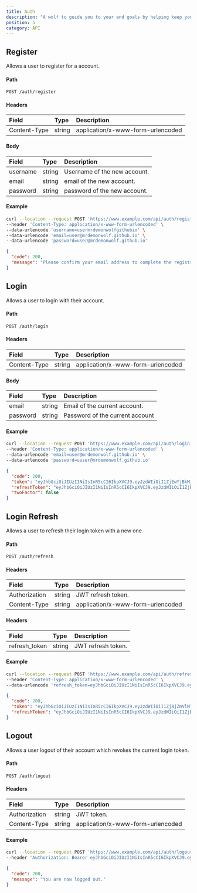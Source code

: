 ```yaml
---
title: Auth
description: "A wolf to guide you to your end goals by helping keep you on track weely, bi-weekly or even monthly and yearly goals."
position: 5
category: API
---
```


## Register

Allows a user to register for a account.

#### Path

`POST /auth/register`

#### Headers

| Field        | Type   | Description                       |
| :----------- | :----- | :-------------------------------- |
| Content-Type | string | application/x-www-form-urlencoded |

#### Body

| Field    | Type   | Description                  |
| :------- | :----- | :--------------------------- |
| username | string | Username of the new account. |
| email    | string | email of the new account.    |
| password | string | password of the new account. |

#### Example

<code-group>
  <code-block label="Request" active>

```sh
curl --location --request POST 'https://www.example.com/api/auth/register' \
--header 'Content-Type: application/x-www-form-urlencoded' \
--data-urlencode 'username=usermrdemonwolfgithubio' \
--data-urlencode 'email=user@mrdemonwolf.github.io' \
--data-urlencode 'password=user@mrdemonwolf.github.io'
```

  </code-block>
  <code-block label="Response
">

```json
{
  "code": 200,
  "message": "Please confirm your email address to complete the registration."
}
```

  </code-block>
</code-group>

## Login

Allows a user to login with their account.

#### Path

`POST /auth/login`

#### Headers

| Field        | Type   | Description                       |
| :----------- | :----- | :-------------------------------- |
| Content-Type | string | application/x-www-form-urlencoded |

#### Body

| Field    | Type   | Description                     |
| :------- | :----- | :------------------------------ |
| email    | string | Email of the current account.   |
| password | string | Password of the current account |

#### Example

<code-group>
  <code-block label="Request" active>

```sh
curl --location --request POST 'https://www.example.com/api/auth/login' \
--header 'Content-Type: application/x-www-form-urlencoded' \
--data-urlencode 'email=user@mrdemonwolf.github.io' \
--data-urlencode 'password=uuser@mrdemonwolf.github.io'
```

  </code-block>
  <code-block label="Response
">

```json
{
  "code": 200,
  "token": "eyJhbGciOiJIUzI1NiIsInR5cCI6IkpXVCJ9.eyJzdWIiOiI1ZjEwYjBkMjEwZDZhNzBiZTE0OTdkZTEiLCJpc3MiOiJodHRwczovL2ZlZmE0M2RkZDVjYi5uZ3Jvay5pbyIsImlhdCI6MTU5NDkyOTQzNSwiZXhwIjoxNTk0OTMxMjM1fQ.U5pH17a88I0LSSLzlA4N4pnelgbB3P8358rc_3CKh64",
  "refreshToken": "eyJhbGciOiJIUzI1NiIsInR5cCI6IkpXVCJ9.eyJzdWIiOiI1ZjEwYjBkMjEwZDZhNzBiZTE0OTdkZTEiLCJpc3MiOiJodHRwczovL2ZlZmE0M2RkZDVjYi5uZ3Jvay5pbyIsImlhdCI6MTU5NDkyOTQzNSwiZXhwIjoxNTk1MDE1ODM1fQ.l401E4dWB39VNhJwIyvKPHVoD-fVzV2eXnCvK6UkvQY",
  "twoFactor": false
}
```

  </code-block>
</code-group>

<!-- ## Login with Two Factor

Allows a user to login with two factor.

#### Path

`POST /auth/two-factor`

#### Headers

| Field        | Type   | Description                       |
| :----------- | :----- | :-------------------------------- |
| Content-Type | string | application/x-www-form-urlencoded |

#### Body

| Field | Type   | Description                              |
| :---- | :----- | :--------------------------------------- |
| token | string | Token provided to verify your two factor |
| code  | string | Code generated by your Two Factor App    |

#### Example

<code-group>
  <code-block label="Request" active>

```sh
curl --location --request POST 'https://www.example.com/api/auth/two-factor' \
--header 'Content-Type: application/x-www-form-urlencoded' \
--data-urlencode 'token=GB9geUJvlXn0VidPv8wB0OLMgCoTy3hX' \
--data-urlencode 'code=696969'
```

  </code-block>
  <code-block label="Response
">

```json
{
  "code": 200,
  "token": "eyJhbGciOiJIUzI1NiIsInR5cCI6IkpXVCJ9.eyJzdWIiOiI1ZjEwYjBkMjEwZDZhNzBiZTE0OTdkZTEiLCJpc3MiOiJodHRwczovL2ZlZmE0M2RkZDVjYi5uZ3Jvay5pbyIsImlhdCI6MTU5NDkyOTQzNSwiZXhwIjoxNTk0OTMxMjM1fQ.U5pH17a88I0LSSLzlA4N4pnelgbB3P8358rc_3CKh64",
  "refreshToken": "eyJhbGciOiJIUzI1NiIsInR5cCI6IkpXVCJ9.eyJzdWIiOiI1ZjEwYjBkMjEwZDZhNzBiZTE0OTdkZTEiLCJpc3MiOiJodHRwczovL2ZlZmE0M2RkZDVjYi5uZ3Jvay5pbyIsImlhdCI6MTU5NDkyOTQzNSwiZXhwIjoxNTk1MDE1ODM1fQ.l401E4dWB39VNhJwIyvKPHVoD-fVzV2eXnCvK6UkvQY",
  "twoFactor": true
}
```

  </code-block>
</code-group> -->

## Login Refresh

Allows a user to refresh their login token with a new one

#### Path

`POST /auth/refresh`

#### Headers

| Field         | Type   | Description                       |
| :------------ | :----- | :-------------------------------- |
| Authorization | string | JWT refresh token.                |
| Content-Type  | string | application/x-www-form-urlencoded |

#### Headers

| Field         | Type   | Description        |
| :------------ | :----- | :----------------- |
| refresh_token | string | JWT refresh token. |

#### Example

<code-group>
  <code-block label="Request" active>

```sh
curl --location --request POST 'https://www.example.com/api/auth/refresh' \
--header 'Content-Type: application/x-www-form-urlencoded' \
--data-urlencode 'refresh_token=eyJhbGciOiJIUzI1NiIsInR5cCI6IkpXVCJ9.eyJzdWIiOiI1ZjEwYjBkMjEwZDZhNzBiZTE0OTdkZTEiLCJpc3MiOiJodHRwczovL2ZlZmE0M2RkZDVjYi5uZ3Jvay5pbyIsImlhdCI6MTU5NDkyOTQzNSwiZXhwIjoxNTk1MDE1ODM1fQ.l401E4dWB39VNhJwIyvKPHVoD-fVzV2eXnCvK6UkvQY' \
```

  </code-block>
  <code-block label="Response
">

```json
{
  "code": 200,
  "token": "eyJhbGciOiJIUzI1NiIsInR5cCI6IkpXVCJ9.eyJzdWIiOiI1ZjBjZmVlMTIzNzUwYTc0OTk5ZDAyYTciLCJpc3MiOiJodHRwczovL2ZlZmE0M2RkZDVjYi5uZ3Jvay5pbyIsImlhdCI6MTU5NDkzMDQ0MiwiZXhwIjoxNTk0OTMyMjQyfQ.CaM3xTQLBkdB2tQdhDvc3jkvMJGw2sJ-Bs9CGdfR9tE",
  "refreshToken": "eyJhbGciOiJIUzI1NiIsInR5cCI6IkpXVCJ9.eyJzdWIiOiI1ZjBjZmVlMTIzNzUwYTc0OTk5ZDAyYTciLCJpc3MiOiJodHRwczovL2ZlZmE0M2RkZDVjYi5uZ3Jvay5pbyIsImlhdCI6MTU5NDkzMDQ0MiwiZXhwIjoxNTk1MDE2ODQyfQ.stse9hRJVA_2Va5fZpmIWgTRM8CljXzNWsCXdHjZUFs"
}
```

  </code-block>
</code-group>

## Logout

Allows a user logout of their account which revokes the current login token.

#### Path

`POST /auth/logout`

#### Headers

| Field         | Type   | Description                       |
| :------------ | :----- | :-------------------------------- |
| Authorization | string | JWT token.                        |
| Content-Type  | string | application/x-www-form-urlencoded |

#### Example

<code-group>
  <code-block label="Request" active>

```sh
curl --location --request POST 'https://www.example.com/api/auth/logout' \
--header 'Authorization: Bearer eyJhbGciOiJIUzI1NiIsInR5cCI6IkpXVCJ9.eyJzdWIiOiI1ZjEwYjBkMjEwZDZhNzBiZTE0OTdkZTEiLCJpc3MiOiJodHRwczovL2ZlZmE0M2RkZDVjYi5uZ3Jvay5pbyIsImlhdCI6MTU5NDkyOTQzNSwiZXhwIjoxNTk0OTMxMjM1fQ.U5pH17a88I0LSSLzlA4N4pnelgbB3P8358rc_3CKh64'
```

  </code-block>
  <code-block label="Response
">

```json
{
  "code": 200,
  "message": "You are now logged out."
}
```

  </code-block>
</code-group
